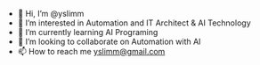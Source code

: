 - 👋 Hi, I’m @yslimm
- 👀 I’m interested in Automation and IT Architect & AI Technology
- 🌱 I’m currently learning AI Programing
- 💞️ I’m looking to collaborate on Automation with AI
- 📫 How to reach me yslimm@gmail.com

<!---
yslimm/yslimm is a ✨ special ✨ repository because its `README.md` (this file) appears on your GitHub profile.
You can click the Preview link to take a look at your changes.
--->
